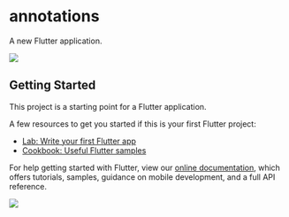 # annotations

A new Flutter application.

![](https://img.shields.io/github/license/LucasSantus/Biblioteca)

## Getting Started

This project is a starting point for a Flutter application.

A few resources to get you started if this is your first Flutter project:

- [Lab: Write your first Flutter app](https://flutter.dev/docs/get-started/codelab)
- [Cookbook: Useful Flutter samples](https://flutter.dev/docs/cookbook)

For help getting started with Flutter, view our
[online documentation](https://flutter.dev/docs), which offers tutorials,
samples, guidance on mobile development, and a full API reference.

![](https://img.shields.io/static/v1?label=v1.5.3&message=Flutter&color=red)
